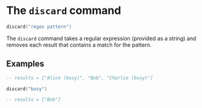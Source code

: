 # The `discard` command

```lua
discard("regex pattern")
```

The `discard` command takes a regular expression (provided as a string) and removes each
result that contains a match for the pattern.

## Examples


<!-- test {
    "input": "Alice (busy)\nBob\nCharlie (busy)\n",
    "preamble": "template: get-and-split-by-newline",
    "expect": {
        "output": ["Bob"]
    }
} -->
```lua
-- results = ["Alice (busy)", "Bob", "Charlie (busy)"]

discard("busy")

-- results = ["Bob"]
```
